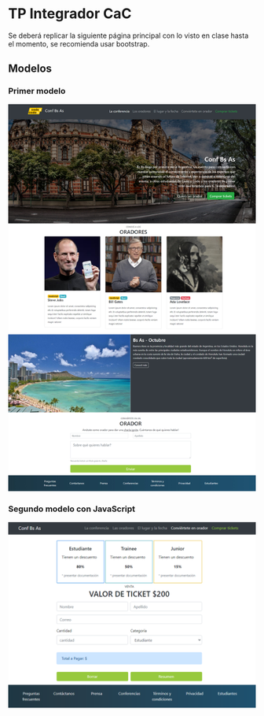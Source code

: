 # TP Integrador CaC
Se deberá replicar la siguiente página principal con lo visto en clase hasta el momento, se recomienda usar bootstrap.

## Modelos
### Primer modelo
![](https://github.com/carvillav/TP-Integrador-CaC/blob/master/img/modelWebSite.jpg)

### Segundo modelo con JavaScript
![](https://github.com/carvillav/TP-Integrador-CaC/blob/master/img/modelWebSiteJS.png)

